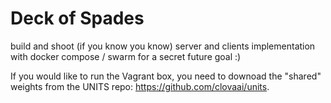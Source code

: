 # Deck of Spades
 build and shoot (if you know you know) server and clients implementation with docker compose / swarm for a secret future goal :)

If you would like to run the Vagrant box, you need to downoad the "shared" weights from the UNITS repo: https://github.com/clovaai/units.
